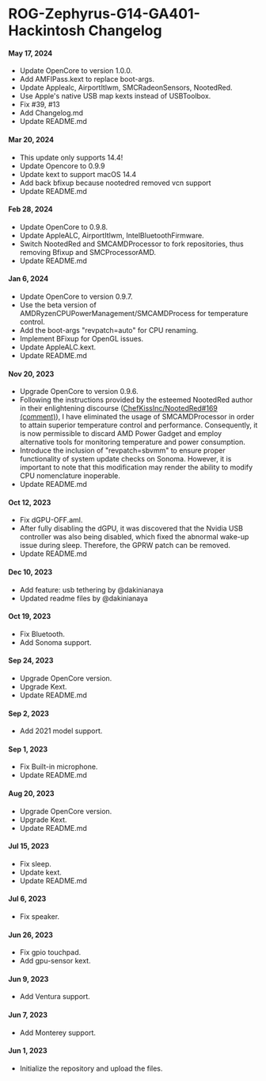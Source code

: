 ROG-Zephyrus-G14-GA401-Hackintosh Changelog
==================
#### May 17, 2024

- Update OpenCore to version 1.0.0.
- Add AMFIPass.kext to replace boot-args.
- Update Applealc, AirportItlwm, SMCRadeonSensors, NootedRed.
- Use Apple's native USB map kexts instead of USBToolbox.
- Fix #39, #13
- Add Changelog.md
- Update README.md

#### Mar 20, 2024

- This update only supports 14.4! 
- Update Opencore to 0.9.9 
- Update kext to support macOS 14.4 
- Add back bfixup because nootedred removed vcn support 
- Update README.md

#### Feb 28, 2024
- Update OpenCore to 0.9.8. 
- Update AppleALC, AirportItlwm, IntelBluetoothFirmware. 
- Switch NootedRed and SMCAMDProcessor to fork repositories, thus removing Bfixup and SMCProcessorAMD. 
- Update README.md

#### Jan 6, 2024

- Update OpenCore to version 0.9.7. 
- Use the beta version of AMDRyzenCPUPowerManagement/SMCAMDProcess for temperature control. 
- Add the boot-args "revpatch=auto" for CPU renaming. 
- Implement BFixup for OpenGL issues. 
- Update AppleALC.kext. 
- Update README.md

#### Nov 20, 2023
- Upgrade OpenCore to version 0.9.6. 
- Following the instructions provided by the esteemed NootedRed author in their enlightening discourse ([ChefKissInc/NootedRed#169 (comment)](https://github.com/ChefKissInc/NootedRed/discussions/169#discussioncomment-6976247)), I have eliminated the usage of SMCAMDProcessor in order to attain superior temperature control and performance. Consequently, it is now permissible to discard AMD Power Gadget and employ alternative tools for monitoring temperature and power consumption. 
- Introduce the inclusion of "revpatch=sbvmm" to ensure proper functionality of system update checks on Sonoma. However, it is important to note that this modification may render the ability to modify CPU nomenclature inoperable.
- Update README.md

#### Oct 12, 2023

- Fix dGPU-OFF.aml.
- After fully disabling the dGPU, it was discovered that the Nvidia USB controller was also being disabled, which fixed the abnormal wake-up issue during sleep. Therefore, the GPRW patch can be removed.
- Update README.md

#### Dec 10, 2023

- Add feature: usb tethering by @dakinianaya
- Updated readme files by @dakinianaya

#### Oct 19, 2023

- Fix Bluetooth.
- Add Sonoma support.

#### Sep 24, 2023

- Upgrade OpenCore version.
- Upgrade Kext.
- Update README.md

#### Sep 2, 2023

- Add 2021 model support.

#### Sep 1, 2023

- Fix Built-in microphone.
- Update README.md

#### Aug 20, 2023

- Upgrade OpenCore version.
- Upgrade Kext.
- Update README.md

#### Jul 15, 2023

- Fix sleep.
- Update kext.
- Update README.md

#### Jul 6, 2023

- Fix speaker.

#### Jun 26, 2023

- Fix gpio touchpad.
- Add gpu-sensor kext.

#### Jun 9, 2023

- Add Ventura support.

#### Jun 7, 2023

- Add Monterey support.

#### Jun 1, 2023

- Initialize the repository and upload the files.
